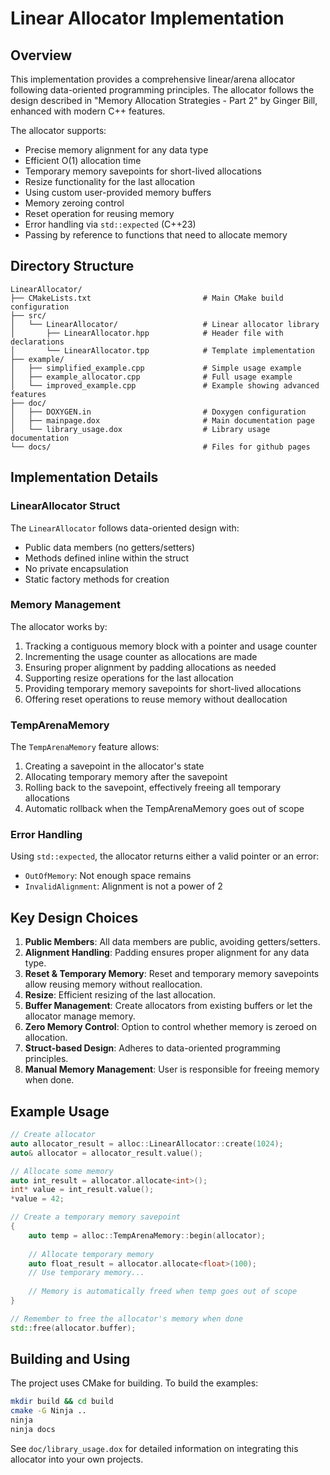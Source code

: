 # Linear Allocator Implementation

## Overview

This implementation provides a comprehensive linear/arena allocator following data-oriented programming principles. The allocator follows the design described in "Memory Allocation Strategies - Part 2" by Ginger Bill, enhanced with modern C++ features.

The allocator supports:

- Precise memory alignment for any data type
- Efficient O(1) allocation time
- Temporary memory savepoints for short-lived allocations
- Resize functionality for the last allocation
- Using custom user-provided memory buffers
- Memory zeroing control
- Reset operation for reusing memory
- Error handling via `std::expected` (C++23)
- Passing by reference to functions that need to allocate memory

## Directory Structure

```
LinearAllocator/
├── CMakeLists.txt                         # Main CMake build configuration
├── src/
│   └── LinearAllocator/                   # Linear allocator library
│       ├── LinearAllocator.hpp            # Header file with declarations
│       └── LinearAllocator.tpp            # Template implementation
├── example/
│   ├── simplified_example.cpp             # Simple usage example
│   ├── example_allocator.cpp              # Full usage example
│   └── improved_example.cpp               # Example showing advanced features
├── doc/
│   ├── DOXYGEN.in                         # Doxygen configuration
│   ├── mainpage.dox                       # Main documentation page
│   └── library_usage.dox                  # Library usage documentation
└── docs/                                  # Files for github pages
```

## Implementation Details

### LinearAllocator Struct

The `LinearAllocator` follows data-oriented design with:

- Public data members (no getters/setters)
- Methods defined inline within the struct
- No private encapsulation
- Static factory methods for creation

### Memory Management

The allocator works by:

1. Tracking a contiguous memory block with a pointer and usage counter
2. Incrementing the usage counter as allocations are made
3. Ensuring proper alignment by padding allocations as needed
4. Supporting resize operations for the last allocation
5. Providing temporary memory savepoints for short-lived allocations
6. Offering reset operations to reuse memory without deallocation

### TempArenaMemory

The `TempArenaMemory` feature allows:

1. Creating a savepoint in the allocator's state
2. Allocating temporary memory after the savepoint
3. Rolling back to the savepoint, effectively freeing all temporary allocations
4. Automatic rollback when the TempArenaMemory goes out of scope

### Error Handling

Using `std::expected`, the allocator returns either a valid pointer or an error:

- `OutOfMemory`: Not enough space remains
- `InvalidAlignment`: Alignment is not a power of 2

## Key Design Choices

1. **Public Members**: All data members are public, avoiding getters/setters.
2. **Alignment Handling**: Padding ensures proper alignment for any data type.
3. **Reset & Temporary Memory**: Reset and temporary memory savepoints allow reusing memory without reallocation.
4. **Resize**: Efficient resizing of the last allocation.
5. **Buffer Management**: Create allocators from existing buffers or let the allocator manage memory.
6. **Zero Memory Control**: Option to control whether memory is zeroed on allocation.
7. **Struct-based Design**: Adheres to data-oriented programming principles.
8. **Manual Memory Management**: User is responsible for freeing memory when done.

## Example Usage

```cpp
// Create allocator
auto allocator_result = alloc::LinearAllocator::create(1024);
auto& allocator = allocator_result.value();

// Allocate some memory
auto int_result = allocator.allocate<int>();
int* value = int_result.value();
*value = 42;

// Create a temporary memory savepoint
{
    auto temp = alloc::TempArenaMemory::begin(allocator);
    
    // Allocate temporary memory
    auto float_result = allocator.allocate<float>(100);
    // Use temporary memory...
    
    // Memory is automatically freed when temp goes out of scope
}

// Remember to free the allocator's memory when done
std::free(allocator.buffer);
```

## Building and Using

The project uses CMake for building. To build the examples:

```bash
mkdir build && cd build
cmake -G Ninja ..
ninja 
ninja docs
```

See `doc/library_usage.dox` for detailed information on integrating this allocator into your own projects.
